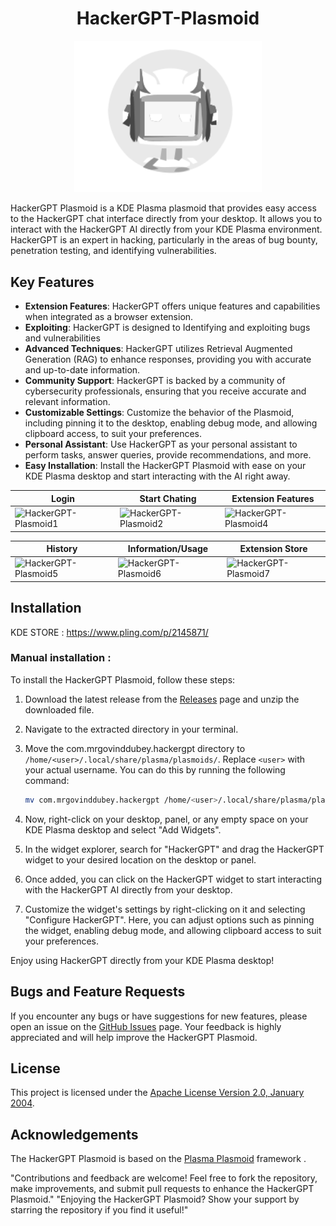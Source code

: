 <h1 align="center">HackerGPT-Plasmoid</h1>
<p align="center">
  <img src="https://github.com/MrGovindDubey/HackerGPT-Plasmoid/blob/Master/contents/ui/assets/logo.svg" alt="Alt Text" width="300"\>
</p>

HackerGPT Plasmoid is a KDE Plasma plasmoid that provides easy access to the HackerGPT chat interface directly from your desktop. It allows you to interact with the HackerGPT AI directly from your KDE Plasma environment. HackerGPT is an expert in hacking, particularly in the areas of bug bounty, penetration testing, and identifying vulnerabilities.



## Key Features

- **Extension Features**:  HackerGPT offers unique features and capabilities when integrated as a browser extension.
- **Exploiting**: HackerGPT is designed to Identifying and exploiting bugs and vulnerabilities
- **Advanced Techniques**: HackerGPT utilizes Retrieval Augmented Generation (RAG) to enhance responses, providing you with accurate and up-to-date information.
- **Community Support**: HackerGPT is backed by a community of cybersecurity professionals, ensuring that you receive accurate and relevant information.
- **Customizable Settings**: Customize the behavior of the Plasmoid, including pinning it to the desktop, enabling debug mode, and allowing clipboard access, to suit your preferences.
- **Personal Assistant**: Use HackerGPT as your personal assistant to perform tasks, answer queries, provide recommendations, and more.
- **Easy Installation**: Install the HackerGPT Plasmoid with ease on your KDE Plasma desktop and start interacting with the AI right away.

| Login | Start Chating | Extension Features |
| ------- | ------- | ------- | 
| ![HackerGPT-Plasmoid1](https://github.com/MrGovindDubey/HackerGPT-Plasmoid/assets/118271775/a8178dbe-d7ed-4ed1-ba96-2d6db4fea0e8) | ![HackerGPT-Plasmoid2](https://github.com/MrGovindDubey/HackerGPT-Plasmoid/assets/118271775/fa1b6b9f-bf24-4ab5-8545-47305608c4c6) | ![HackerGPT-Plasmoid4](https://github.com/MrGovindDubey/HackerGPT-Plasmoid/assets/118271775/96f299e1-9eb7-4a9b-891b-043a083843ef) |

| History | Information/Usage | Extension Store |
| ------- | ------- | ------- |
| ![HackerGPT-Plasmoid5](https://github.com/MrGovindDubey/HackerGPT-Plasmoid/assets/118271775/ca1601dd-1b6e-4559-958a-fbdac46d28aa) | ![HackerGPT-Plasmoid6](https://github.com/MrGovindDubey/HackerGPT-Plasmoid/assets/118271775/4ce2cff4-cdd1-4cab-8029-3c0e69ac192f) | ![HackerGPT-Plasmoid7](https://github.com/MrGovindDubey/HackerGPT-Plasmoid/assets/118271775/392adb5b-aea7-4d4a-92da-38a2f693683d) |


## Installation

KDE STORE :  https://www.pling.com/p/2145871/



### Manual installation :

To install the HackerGPT Plasmoid, follow these steps:

1. Download the latest release from the [Releases](https://github.com/MrGovindDubey/HackerGPT-Plasmoid/releases) page and unzip the downloaded file.

2. Navigate to the extracted directory in your terminal.

3. Move the com.mrgovinddubey.hackergpt directory to `/home/<user>/.local/share/plasma/plasmoids/`. Replace `<user>` with your actual username. You can do this by running the following command:
    ```bash
    mv com.mrgovinddubey.hackergpt /home/<user>/.local/share/plasma/plasmoids/
    ```

4. Now, right-click on your desktop, panel, or any empty space on your KDE Plasma desktop and select "Add Widgets".

5. In the widget explorer, search for "HackerGPT" and drag the HackerGPT widget to your desired location on the desktop or panel.

6. Once added, you can click on the HackerGPT widget to start interacting with the HackerGPT AI directly from your desktop.

7. Customize the widget's settings by right-clicking on it and selecting "Configure HackerGPT". Here, you can adjust options such as pinning the widget, enabling debug mode, and allowing clipboard access to suit your preferences.

Enjoy using HackerGPT directly from your KDE Plasma desktop!

## Bugs and Feature Requests

If you encounter any bugs or have suggestions for new features, please open an issue on the [GitHub Issues](https://github.com/MrGovindDubey/HackerGPT-Plasmoid/issues) page. Your feedback is highly appreciated and will help improve the HackerGPT Plasmoid.

## License

This project is licensed under the [ Apache License Version 2.0, January 2004](LICENSE).

## Acknowledgements

The HackerGPT Plasmoid is based on the [Plasma Plasmoid](https://develop.kde.org/docs/plasma/getting-started/) framework .

"Contributions and feedback are welcome! Feel free to fork the repository, make improvements, and submit pull requests to enhance the HackerGPT Plasmoid."
"Enjoying the HackerGPT Plasmoid? Show your support by starring the repository if you find it useful!"








